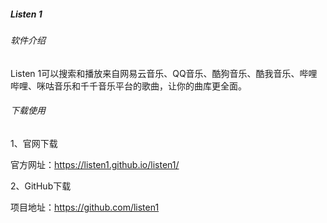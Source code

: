 ##### Listen 1

###### 软件介绍

Listen 1可以搜索和播放来自网易云音乐、QQ音乐、酷狗音乐、酷我音乐、哔哩哔哩、咪咕音乐和千千音乐平台的歌曲，让你的曲库更全面。

###### 下载使用

1、官网下载

官方网址：https://listen1.github.io/listen1/

2、GitHub下载

项目地址：https://github.com/listen1
